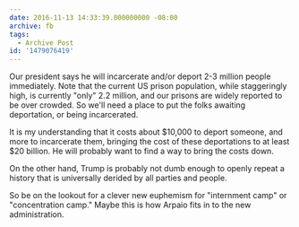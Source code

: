 ```yaml
---
date: 2016-11-13 14:33:39.000000000 -08:00
archive: fb
tags: 
  - Archive Post
id: '1479076419'
---
```


Our president says he will incarcerate and/or deport 2-3 million people immediately. Note that the current US prison population, while staggeringly high, is currently "only" 2.2 million, and our prisons are widely reported to be over crowded. So we'll need a place to put the folks awaiting deportation, or being incarcerated.

It is my understanding that it costs about $10,000 to deport someone, and more to incarcerate them, bringing the cost of these deportations to at least $20 billion. He will probably want to find a way to bring the costs down.

On the other hand, Trump is probably not dumb enough to openly repeat a history that is universally derided by all parties and people.

So be on the lookout for a clever new euphemism for "internment camp" or "concentration camp." Maybe this is how Arpaio fits in to the new administration.
